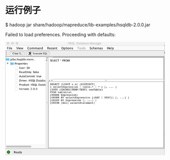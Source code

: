 # 运行例子

$ hadoop jar share/hadoop/mapreduce/lib-examples/hsqldb-2.0.0.jar

Failed to load preferences.  Proceeding with defaults:

![](/assets/importsql.png)

